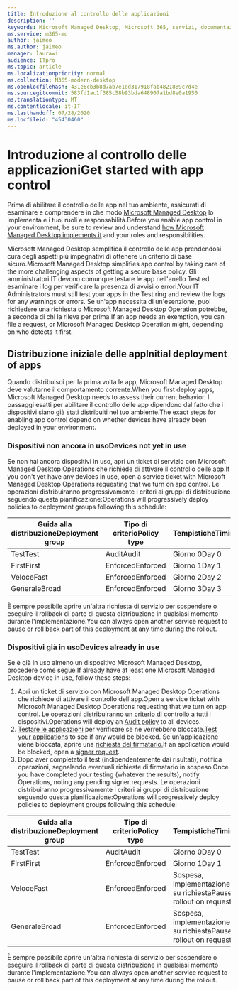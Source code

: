 ```yaml
---
title: Introduzione al controllo delle applicazioni
description: ''
keywords: Microsoft Managed Desktop, Microsoft 365, servizi, documentazione
ms.service: m365-md
author: jaimeo
ms.author: jaimeo
manager: laurawi
audience: ITpro
ms.topic: article
ms.localizationpriority: normal
ms.collection: M365-modern-desktop
ms.openlocfilehash: 431e6cb3b8d7ab7e1dd317918fab4821889c7d4e
ms.sourcegitcommit: 583fd1ac1f385c58b93bda648907a1bd8e0a1950
ms.translationtype: MT
ms.contentlocale: it-IT
ms.lasthandoff: 07/28/2020
ms.locfileid: "45430460"
---
```

# <a name="get-started-with-app-control"></a><span data-ttu-id="9e6de-103">Introduzione al controllo delle applicazioni</span><span class="sxs-lookup"><span data-stu-id="9e6de-103">Get started with app control</span></span>

<span data-ttu-id="9e6de-104">Prima di abilitare il controllo delle app nel tuo ambiente, assicurati di esaminare e comprendere in che modo [Microsoft Managed Desktop](../service-description/app-control.md) lo implementa e i tuoi ruoli e responsabilità.</span><span class="sxs-lookup"><span data-stu-id="9e6de-104">Before you enable app control in your environment, be sure to review and understand [how Microsoft Managed Desktop implements it](../service-description/app-control.md) and your roles and responsibilities.</span></span>

<span data-ttu-id="9e6de-105">Microsoft Managed Desktop semplifica il controllo delle app prendendosi cura degli aspetti più impegnativi di ottenere un criterio di base sicuro.</span><span class="sxs-lookup"><span data-stu-id="9e6de-105">Microsoft Managed Desktop simplifies app control by taking care of the more challenging aspects of getting a secure base policy.</span></span> <span data-ttu-id="9e6de-106">Gli amministratori IT devono comunque testare le app nell'anello Test ed esaminare i log per verificare la presenza di avvisi o errori.</span><span class="sxs-lookup"><span data-stu-id="9e6de-106">Your IT Administrators must still test your apps in the Test ring and review the logs for any warnings or errors.</span></span> <span data-ttu-id="9e6de-107">Se un'app necessita di un'esenzione, puoi richiedere una richiesta o Microsoft Managed Desktop Operation potrebbe, a seconda di chi la rileva per prima.</span><span class="sxs-lookup"><span data-stu-id="9e6de-107">If an app needs an exemption, you can file a request, or Microsoft Managed Desktop Operation might, depending on who detects it first.</span></span>

## <a name="initial-deployment-of-apps"></a><span data-ttu-id="9e6de-108">Distribuzione iniziale delle app</span><span class="sxs-lookup"><span data-stu-id="9e6de-108">Initial deployment of apps</span></span>

<span data-ttu-id="9e6de-109">Quando distribuisci per la prima volta le app, Microsoft Managed Desktop deve valutarne il comportamento corrente.</span><span class="sxs-lookup"><span data-stu-id="9e6de-109">When you first deploy apps, Microsoft Managed Desktop needs to assess their current behavior.</span></span> <span data-ttu-id="9e6de-110">I passaggi esatti per abilitare il controllo delle app dipendono dal fatto che i dispositivi siano già stati distribuiti nel tuo ambiente.</span><span class="sxs-lookup"><span data-stu-id="9e6de-110">The exact steps for enabling app control depend on whether devices have already been deployed in your environment.</span></span>

### <a name="devices-not-yet-in-use"></a><span data-ttu-id="9e6de-111">Dispositivi non ancora in uso</span><span class="sxs-lookup"><span data-stu-id="9e6de-111">Devices not yet in use</span></span>

<span data-ttu-id="9e6de-112">Se non hai ancora dispositivi in uso, apri un ticket di servizio con Microsoft Managed Desktop Operations che richiede di attivare il controllo delle app.</span><span class="sxs-lookup"><span data-stu-id="9e6de-112">If you don't yet have any devices in use, open a service ticket with Microsoft Managed Desktop Operations requesting that we turn on app control.</span></span> <span data-ttu-id="9e6de-113">Le operazioni distribuiranno progressivamente i criteri ai gruppi di distribuzione seguendo questa pianificazione:</span><span class="sxs-lookup"><span data-stu-id="9e6de-113">Operations will progressively deploy policies to deployment groups following this schedule:</span></span>

|<span data-ttu-id="9e6de-114">Guida alla distribuzione</span><span class="sxs-lookup"><span data-stu-id="9e6de-114">Deployment group</span></span>  |<span data-ttu-id="9e6de-115">Tipo di criterio</span><span class="sxs-lookup"><span data-stu-id="9e6de-115">Policy type</span></span>  |<span data-ttu-id="9e6de-116">Tempistiche</span><span class="sxs-lookup"><span data-stu-id="9e6de-116">Timing</span></span>  |
|---------|---------|---------|
|<span data-ttu-id="9e6de-117">Test</span><span class="sxs-lookup"><span data-stu-id="9e6de-117">Test</span></span>     |  <span data-ttu-id="9e6de-118">Audit</span><span class="sxs-lookup"><span data-stu-id="9e6de-118">Audit</span></span>       |  <span data-ttu-id="9e6de-119">Giorno 0</span><span class="sxs-lookup"><span data-stu-id="9e6de-119">Day 0</span></span>       |
|<span data-ttu-id="9e6de-120">First</span><span class="sxs-lookup"><span data-stu-id="9e6de-120">First</span></span>     | <span data-ttu-id="9e6de-121">Enforced</span><span class="sxs-lookup"><span data-stu-id="9e6de-121">Enforced</span></span>        | <span data-ttu-id="9e6de-122">Giorno 1</span><span class="sxs-lookup"><span data-stu-id="9e6de-122">Day 1</span></span>        |
|<span data-ttu-id="9e6de-123">Veloce</span><span class="sxs-lookup"><span data-stu-id="9e6de-123">Fast</span></span>     | <span data-ttu-id="9e6de-124">Enforced</span><span class="sxs-lookup"><span data-stu-id="9e6de-124">Enforced</span></span>        |  <span data-ttu-id="9e6de-125">Giorno 2</span><span class="sxs-lookup"><span data-stu-id="9e6de-125">Day 2</span></span>       |
|<span data-ttu-id="9e6de-126">Generale</span><span class="sxs-lookup"><span data-stu-id="9e6de-126">Broad</span></span>     | <span data-ttu-id="9e6de-127">Enforced</span><span class="sxs-lookup"><span data-stu-id="9e6de-127">Enforced</span></span>        |  <span data-ttu-id="9e6de-128">Giorno 3</span><span class="sxs-lookup"><span data-stu-id="9e6de-128">Day 3</span></span>       |

<span data-ttu-id="9e6de-129">È sempre possibile aprire un'altra richiesta di servizio per sospendere o eseguire il rollback di parte di questa distribuzione in qualsiasi momento durante l'implementazione.</span><span class="sxs-lookup"><span data-stu-id="9e6de-129">You can always open another service request to pause or roll back part of this deployment at any time during the rollout.</span></span>

### <a name="devices-already-in-use"></a><span data-ttu-id="9e6de-130">Dispositivi già in uso</span><span class="sxs-lookup"><span data-stu-id="9e6de-130">Devices already in use</span></span>

<span data-ttu-id="9e6de-131">Se è già in uso almeno un dispositivo Microsoft Managed Desktop, procedere come segue:</span><span class="sxs-lookup"><span data-stu-id="9e6de-131">If already have at least one Microsoft Managed Desktop device in use, follow these steps:</span></span>

1. <span data-ttu-id="9e6de-132">Apri un ticket di servizio con Microsoft Managed Desktop Operations che richiede di attivare il controllo dell'app.</span><span class="sxs-lookup"><span data-stu-id="9e6de-132">Open a service ticket with Microsoft Managed Desktop Operations requesting that we turn on app control.</span></span> <span data-ttu-id="9e6de-133">Le operazioni distribuiranno [un criterio di](../service-description/app-control.md#audit-policy) controllo a tutti i dispositivi.</span><span class="sxs-lookup"><span data-stu-id="9e6de-133">Operations will deploy an [Audit policy](../service-description/app-control.md#audit-policy) to all devices.</span></span>
2. <span data-ttu-id="9e6de-134">[Testare le applicazioni](../working-with-managed-desktop/work-with-app-control.md#add-a-new-app) per verificare se ne verrebbero bloccate.</span><span class="sxs-lookup"><span data-stu-id="9e6de-134">[Test your applications](../working-with-managed-desktop/work-with-app-control.md#add-a-new-app) to see if any would be blocked.</span></span> <span data-ttu-id="9e6de-135">Se un'applicazione viene bloccata, aprire una [richiesta del firmatario.](../working-with-managed-desktop/work-with-app-control.md#add-or-remove-a-trusted-signer)</span><span class="sxs-lookup"><span data-stu-id="9e6de-135">If an application would be blocked, open a [signer request](../working-with-managed-desktop/work-with-app-control.md#add-or-remove-a-trusted-signer).</span></span> 
3. <span data-ttu-id="9e6de-136">Dopo aver completato il test (indipendentemente dai risultati), notifica operazioni, segnalando eventuali richieste di firmatario in sospeso.</span><span class="sxs-lookup"><span data-stu-id="9e6de-136">Once you have completed your testing (whatever the results), notify Operations, noting any pending signer requests.</span></span> <span data-ttu-id="9e6de-137">Le operazioni distribuiranno progressivamente i criteri ai gruppi di distribuzione seguendo questa pianificazione:</span><span class="sxs-lookup"><span data-stu-id="9e6de-137">Operations will progressively deploy policies to deployment groups following this schedule:</span></span>

|<span data-ttu-id="9e6de-138">Guida alla distribuzione</span><span class="sxs-lookup"><span data-stu-id="9e6de-138">Deployment group</span></span>  |<span data-ttu-id="9e6de-139">Tipo di criterio</span><span class="sxs-lookup"><span data-stu-id="9e6de-139">Policy type</span></span>  |<span data-ttu-id="9e6de-140">Tempistiche</span><span class="sxs-lookup"><span data-stu-id="9e6de-140">Timing</span></span>  |
|---------|---------|---------|
|<span data-ttu-id="9e6de-141">Test</span><span class="sxs-lookup"><span data-stu-id="9e6de-141">Test</span></span>     |  <span data-ttu-id="9e6de-142">Audit</span><span class="sxs-lookup"><span data-stu-id="9e6de-142">Audit</span></span>       |  <span data-ttu-id="9e6de-143">Giorno 0</span><span class="sxs-lookup"><span data-stu-id="9e6de-143">Day 0</span></span>       |
|<span data-ttu-id="9e6de-144">First</span><span class="sxs-lookup"><span data-stu-id="9e6de-144">First</span></span>     | <span data-ttu-id="9e6de-145">Enforced</span><span class="sxs-lookup"><span data-stu-id="9e6de-145">Enforced</span></span>        | <span data-ttu-id="9e6de-146">Giorno 1</span><span class="sxs-lookup"><span data-stu-id="9e6de-146">Day 1</span></span>        |
|<span data-ttu-id="9e6de-147">Veloce</span><span class="sxs-lookup"><span data-stu-id="9e6de-147">Fast</span></span>     | <span data-ttu-id="9e6de-148">Enforced</span><span class="sxs-lookup"><span data-stu-id="9e6de-148">Enforced</span></span>        |  <span data-ttu-id="9e6de-149">Sospesa, implementazione su richiesta</span><span class="sxs-lookup"><span data-stu-id="9e6de-149">Paused, rollout on request</span></span>       |
|<span data-ttu-id="9e6de-150">Generale</span><span class="sxs-lookup"><span data-stu-id="9e6de-150">Broad</span></span>     | <span data-ttu-id="9e6de-151">Enforced</span><span class="sxs-lookup"><span data-stu-id="9e6de-151">Enforced</span></span>        |  <span data-ttu-id="9e6de-152">Sospesa, implementazione su richiesta</span><span class="sxs-lookup"><span data-stu-id="9e6de-152">Paused, rollout on request</span></span>       |

<span data-ttu-id="9e6de-153">È sempre possibile aprire un'altra richiesta di servizio per sospendere o eseguire il rollback di parte di questa distribuzione in qualsiasi momento durante l'implementazione.</span><span class="sxs-lookup"><span data-stu-id="9e6de-153">You can always open another service request to pause or roll back part of this deployment at any time during the rollout.</span></span>



